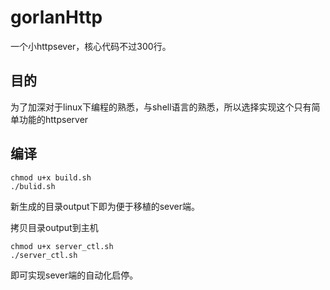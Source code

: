 # gorlanHttp
一个小httpsever，核心代码不过300行。

## 目的

为了加深对于linux下编程的熟悉，与shell语言的熟悉，所以选择实现这个只有简单功能的httpserver

## 编译

    chmod u+x build.sh
    ./bulid.sh

新生成的目录output下即为便于移植的sever端。

拷贝目录output到主机

    chmod u+x server_ctl.sh
    ./server_ctl.sh

即可实现sever端的自动化启停。
